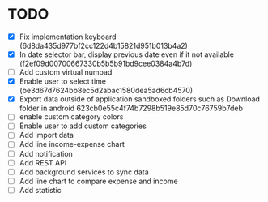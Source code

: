 # TODO

- [x] Fix implementation keyboard (6d8da435d977bf2cc122d4b15821d951b013b4a2)
- [x] In date selector bar, display previous date even if it not available (f2ef09d00700667330b5b5b91bd9cee0384a4b7d)
- [ ] Add custom virtual numpad
- [x] Enable user to select time (be3d67d7624bb8ec5d2abac1580dea5ad6cb4570)
- [x] Export data outside of application sandboxed folders such as Download folder in android 623cb0e55c4f74b7298b519e85d70c76759b7deb
- [ ] enable custom category colors
- [ ] Enable user to add custom categories
- [ ] Add import data
- [ ] Add line income-expense chart
- [ ] Add notification
- [ ] Add REST API
- [ ] Add background services to sync data
- [ ] Add line chart to compare expense and income
- [ ] Add statistic